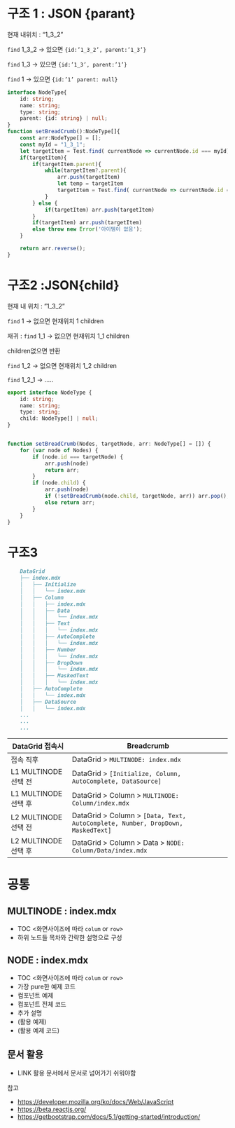 # 구조 1 : JSON {parant}

현재 내위치 : “1_3_2”

`find` 1_3_2 →  있으면 `{id:’1_3_2’, parent:’1_3’}`

`find` 1_3 → 있으면 `{id:’1_3’, parent:’1’}`

`find` 1 → 있으면 `{id:’1’ parent: null}`
```ts
interface NodeType{
    id: string;
    name: string;
    type: string;
    parent: {id: string} | null;
}
function setBreadCrumb():NodeType[]{
    const arr:NodeType[] = [];
    const myId = "1_3_1";
    let targetItem = Test.find( currentNode => currentNode.id === myId);
    if(targetItem){
        if(targetItem.parent){
            while(targetItem?.parent){
                arr.push(targetItem)
                let temp = targetItem
                targetItem = Test.find( currentNode => currentNode.id === temp.parent.id)
            }
        } else {
            if(targetItem) arr.push(targetItem)
        }
        if(targetItem) arr.push(targetItem)
        else throw new Error('아이템이 없음');
    }

    return arr.reverse();
}
```
# 구조2 :JSON{child}

현재 내 위치 : ”1_3_2”

`find` 1 → 없으면 현재위치 1 children

재귀 : `find` 1_1 → 없으면 현재위치 1_1 children 

children없으면 반환

`find` 1_2 → 없으면 현재위치 1_2 children 

`find` 1_2_1 → .....

```ts
export interface NodeType {
    id: string;
    name: string;
    type: string;
    child: NodeType[] | null;
}


function setBreadCrumb(Nodes, targetNode, arr: NodeType[] = []) {
    for (var node of Nodes) {
        if (node.id === targetNode) {
            arr.push(node)
            return arr;
        }
        if (node.child) {
            arr.push(node)
            if (!setBreadCrumb(node.child, targetNode, arr)) arr.pop();
            else return arr;
        }
    }
}
```

# 구조3

```md
    DataGrid
    ├── index.mdx
    │   ├── Initialize
    │   │   └── index.mdx
    │   ├── Column
    │   │   ├── index.mdx
    │   │   ├── Data
    │   │   │   └── index.mdx
    │   │   ├── Text
    │   │   │   └── index.mdx
    │   │   ├── AutoComplete
    │   │   │   └── index.mdx
    │   │   ├── Number
    │   │   │   └── index.mdx
    │   │   ├── DropDown
    │   │   │   └── index.mdx
    │   │   ├── MaskedText
    │   │   │   └── index.mdx
    │   ├── AutoComplete
    │   │   └── index.mdx
    │   ├── DataSource
    │   │   └── index.mdx
    ...
    ...
    ...
```

| DataGrid 접속시 | Breadcrumb |
|---|---|
| 접속 직후 | DataGrid > `MULTINODE: index.mdx` |
| L1 MULTINODE 선택 전 | DataGrid > `[Initialize, Column, AutoComplete, DataSource]`|
| L1 MULTINODE 선택 후 |DataGrid > Column > `MULTINODE: Column/index.mdx` |
| L2 MULTINODE 선택 전 |DataGrid > Column > `[Data, Text, AutoComplete, Number, DropDown, MaskedText]`  |
| L2 MULTINODE 선택 후 |DataGrid > Column > Data > `NODE: Column/Data/index.mdx`  |


# 공통
## MULTINODE : index.mdx
- TOC <화면사이즈에 따라 `colum` or `row`>
- 하위 노드들 목차와 간략한 설명으로 구성

## NODE : index.mdx
- TOC <화면사이즈에 따라 `colum` or `row`>
- 가장 pure한 예제 코드
- 컴포넌트 예제
- 컴포넌트 전체 코드
- 추가 설명
- (활용 예제)
- (활용 예제 코드)

## 문서 활용
- LINK 활용 문서에서 문서로 넘어가기 쉬워야함






참고 
- https://developer.mozilla.org/ko/docs/Web/JavaScript
- https://beta.reactjs.org/
- https://getbootstrap.com/docs/5.1/getting-started/introduction/


